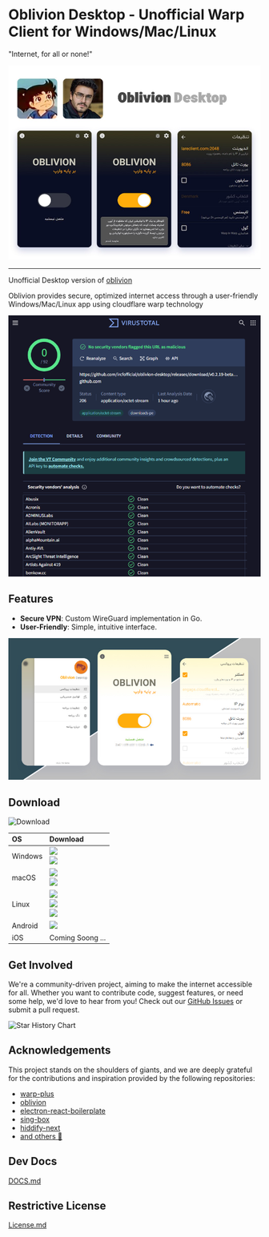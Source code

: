 # Oblivion Desktop - Unofficial Warp Client for Windows/Mac/Linux

"Internet, for all or none!"

![oblivion.png](screenshot/oblivion.png)

---

Unofficial Desktop version of [oblivion](https://github.com/bepass-org/oblivion)

Oblivion provides secure, optimized internet access through a user-friendly Windows/Mac/Linux app using cloudflare warp
technology

![virustotal.png](screenshot/virustotal.png)

## Features

- **Secure VPN**: Custom WireGuard implementation in Go.
- **User-Friendly**: Simple, intuitive interface.

![oblivion.jpg](screenshot/oblivion.jpg)

## Download

![Download](https://img.shields.io/github/downloads/bepass-org/oblivion-desktop/total)

<div align=left>
<table>
    <thead align=left>
        <tr>
            <th>OS</th>
            <th>Download</th>
        </tr>
    </thead>
    <tbody align=left>
        <tr>
            <td>Windows</td>
            <td>
                <a href="https://github.com/bepass-org/oblivion-desktop/releases/latest/download/oblivion-desktop-win-x64.exe"><img src="https://img.shields.io/badge/Setup-x64-2d7d9a.svg?logo=windows"></a><br>
                <a href="https://github.com/bepass-org/oblivion-desktop/releases/latest/download/oblivion-desktop-win-x64.zip"><img src="https://img.shields.io/badge/Portable-x64-67b7d1.svg?logo=windows"></a>
            </td>
        </tr>
        <tr>
            <td>macOS</td>
            <td>
                <a href="https://github.com/bepass-org/oblivion-desktop/releases/latest/download/oblivion-desktop"><img src="https://img.shields.io/badge/DMG-Universal-ea005e.svg?logo=apple"></a><br>
                <a href="https://github.com/bepass-org/oblivion-desktop/releases/latest/download/oblivion-deskto"><img src="https://img.shields.io/badge/PKG-Universal-bc544b.svg?logo=apple" /></a>
            </td>
        </tr>
        <tr>
            <td>Linux</td>
            <td>
                <a href="https://github.com/bepass-org/oblivion-desktop/releases/latest/download/oblivion-deskto"><img src="https://img.shields.io/badge/AppImage-x64-f84e29.svg?logo=linux"> </a><br>
                <a href="https://github.com/bepass-org/oblivion-desktop/releases/latest/download/oblivion-deskto"><img src="https://img.shields.io/badge/DebPackage-x64-FF9966.svg?logo=debian"> </a><br>
                <a href="https://github.com/bepass-org/oblivion-desktop/releases/latest/download/oblivion-deskto"><img src="https://img.shields.io/badge/RpmPackage-x64-F1B42F.svg?logo=redhat"> </a>
            </td>
        </tr>
        <tr>
        <td>Android</td>
            <td>
                <a href="https://github.com/bepass-org/oblivion/releases/latest"><img src="https://img.shields.io/badge/APK-Universal-044d29.svg?logo=android"></a>
            </td>
        </tr>
        <tr>
        <td>iOS</td>
            <td>
                Coming Soong ...
            </td>
        </tr>
    </tbody>
</table>


</div>

## Get Involved

We're a community-driven project, aiming to make the internet accessible for all. Whether you want to contribute code,
suggest features, or need some help, we'd love to hear from you! Check out
our [GitHub Issues](https://github.com/bepass-org/oblivion-desktop/issues) or submit a pull request.

![Star History Chart](https://api.star-history.com/svg?repos=bepass-org/oblivion-desktop&type=Date)

## Acknowledgements

This project stands on the shoulders of giants, and we are deeply grateful for the contributions and inspiration provided by the following repositories:

- [warp-plus](https://github.com/bepass-org/warp-plus/)
- [oblivion](https://github.com/bepass-org/oblivion)
- [electron-react-boilerplate](https://github.com/electron-react-boilerplate/electron-react-boilerplate)
- [sing-box](https://github.com/SagerNet/sing-box)
- [hiddify-next](https://github.com/hiddify/hiddify-next)
- [and others 🧡](package.json)

## Dev Docs

[DOCS.md](DOCS.md)

## Restrictive License

[License.md](LICENSE.md)
